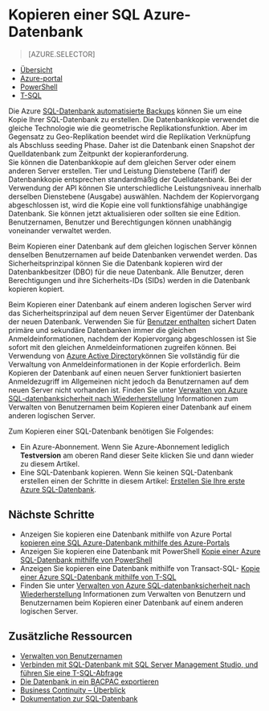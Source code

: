<properties
    pageTitle="Kopieren eine SQL Azure-Datenbank | Microsoft Azure"
    description="Erstellen Sie eine Kopie einer SQL Azure-Datenbank"
    services="sql-database"
    documentationCenter=""
    authors="anosov1960"
    manager="jhubbard"
    editor=""/>

<tags
    ms.service="sql-database"
    ms.devlang="NA"
    ms.date="10/24/2016"
    ms.author="sstein; sashan"
    ms.workload="data-management"
    ms.topic="article"
    ms.tgt_pltfrm="NA"/>



# <a name="copy-an-azure-sql-database"></a>Kopieren einer SQL Azure-Datenbank

> [AZURE.SELECTOR]
- [Übersicht](sql-database-copy.md)
- [Azure-portal](sql-database-copy-portal.md)
- [PowerShell](sql-database-copy-powershell.md)
- [T-SQL](sql-database-copy-transact-sql.md)

Die Azure [SQL-Datenbank automatisierte Backups](sql-database-automated-backups.md) können Sie um eine Kopie Ihrer SQL-Datenbank zu erstellen. Die Datenbankkopie verwendet die gleiche Technologie wie die geometrische Replikationsfunktion. Aber im Gegensatz zu Geo-Replikation beendet wird die Replikation Verknüpfung als Abschluss seeding Phase. Daher ist die Datenbank einen Snapshot der Quelldatenbank zum Zeitpunkt der kopieranforderung.  
Sie können die Datenbankkopie auf dem gleichen Server oder einem anderen Server erstellen. Tier und Leistung Dienstebene (Tarif) der Datenbankkopie entsprechen standardmäßig der Quelldatenbank. Bei der Verwendung der API können Sie unterschiedliche Leistungsniveau innerhalb derselben Dienstebene (Ausgabe) auswählen. Nachdem der Kopiervorgang abgeschlossen ist, wird die Kopie eine voll funktionsfähige unabhängige Datenbank. Sie können jetzt aktualisieren oder sollten sie eine Edition. Benutzernamen, Benutzer und Berechtigungen können unabhängig voneinander verwaltet werden.  

Beim Kopieren einer Datenbank auf dem gleichen logischen Server können denselben Benutzernamen auf beide Datenbanken verwendet werden. Das Sicherheitsprinzipal können Sie die Datenbank kopieren wird der Datenbankbesitzer (DBO) für die neue Datenbank. Alle Benutzer, deren Berechtigungen und ihre Sicherheits-IDs (SIDs) werden in die Datenbank kopieren kopiert.  

Beim Kopieren einer Datenbank auf einem anderen logischen Server wird das Sicherheitsprinzipal auf dem neuen Server Eigentümer der Datenbank der neuen Datenbank. Verwenden Sie für [Benutzer enthalten](sql-database-manage-logins.md) sichert Daten primäre und sekundäre Datenbanken immer die gleichen Anmeldeinformationen, nachdem der Kopiervorgang abgeschlossen ist Sie sofort mit den gleichen Anmeldeinformationen zugreifen können. Bei Verwendung von [Azure Active Directory](../active-directory/active-directory-whatis.md)können Sie vollständig für die Verwaltung von Anmeldeinformationen in der Kopie erforderlich. Beim Kopieren der Datenbank auf einen neuen Server funktioniert basierten Anmeldezugriff im Allgemeinen nicht jedoch da Benutzernamen auf dem neuen Server nicht vorhanden ist. Finden Sie unter [Verwalten von Azure SQL-datenbanksicherheit nach Wiederherstellung](sql-database-geo-replication-security-config.md) Informationen zum Verwalten von Benutzernamen beim Kopieren einer Datenbank auf einem anderen logischen Server. 

Zum Kopieren einer SQL-Datenbank benötigen Sie Folgendes:

- Ein Azure-Abonnement. Wenn Sie Azure-Abonnement lediglich **Testversion** am oberen Rand dieser Seite klicken Sie und dann wieder zu diesem Artikel.
- Eine SQL-Datenbank kopieren. Wenn Sie keinen SQL-Datenbank erstellen einen der Schritte in diesem Artikel: [Erstellen Sie Ihre erste Azure SQL-Datenbank](sql-database-get-started.md).

## <a name="next-steps"></a>Nächste Schritte

- Anzeigen Sie kopieren eine Datenbank mithilfe von Azure Portal [kopieren eine SQL Azure-Datenbank mithilfe des Azure-Portals](sql-database-copy-portal.md)
- Anzeigen Sie kopieren eine Datenbank mit PowerShell [Kopie einer Azure SQL-Datenbank mithilfe von PowerShell](sql-database-copy-powershell.md)
- Anzeigen Sie kopieren eine Datenbank mithilfe von Transact-SQL- [Kopie einer Azure SQL-Datenbank mithilfe von T-SQL](sql-database-copy-transact-sql.md)
- Finden Sie unter [Verwalten von Azure SQL-datenbanksicherheit nach Wiederherstellung](sql-database-geo-replication-security-config.md) Informationen zum Verwalten von Benutzern und Benutzernamen beim Kopieren einer Datenbank auf einem anderen logischen Server.



## <a name="additional-resources"></a>Zusätzliche Ressourcen

- [Verwalten von Benutzernamen](sql-database-manage-logins.md)
- [Verbinden mit SQL-Datenbank mit SQL Server Management Studio, und führen Sie eine T-SQL-Abfrage](sql-database-connect-query-ssms.md)
- [Die Datenbank in ein BACPAC exportieren](sql-database-export.md)
- [Business Continuity – Überblick](sql-database-business-continuity.md)
- [Dokumentation zur SQL-Datenbank](https://azure.microsoft.com/documentation/services/sql-database/)
